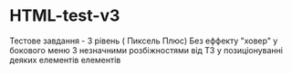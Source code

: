 # HTML-test-v3
Тестове завдання - 3 рівень ( Пиксель Плюс)
Без еффекту "ховер" у бокового меню
З незначними розбіжностями від ТЗ у позиціонуванні деяких елементів елементів
